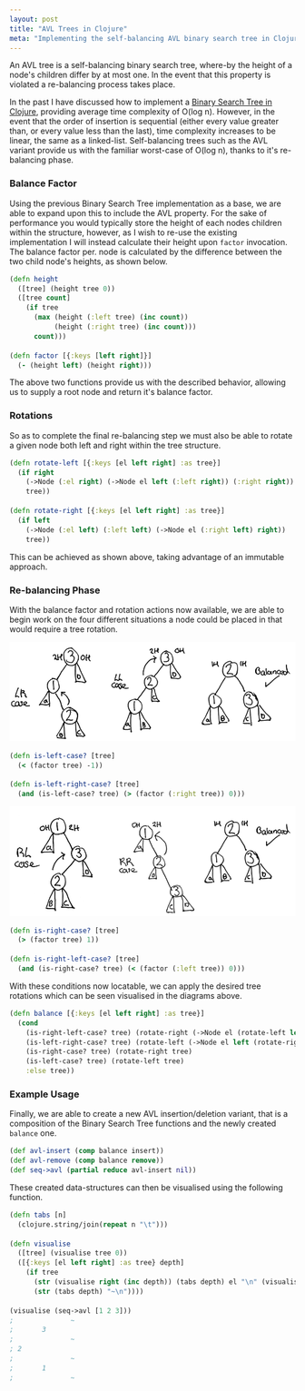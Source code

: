```yaml
---
layout: post
title: "AVL Trees in Clojure"
meta: "Implementing the self-balancing AVL binary search tree in Clojure"
---
```


An AVL tree is a self-balancing binary search tree, where-by the height of a node's children differ by at most one.
In the event that this property is violated a re-balancing process takes place.
<!--more-->
In the past I have discussed how to implement a [Binary Search Tree in Clojure](/posts/binary-search-trees-in-clojure/), providing average time complexity of O(log n).
However, in the event that the order of insertion is sequential (either every value greater than, or every value less than the last), time complexity increases to be linear, the same as a linked-list.
Self-balancing trees such as the AVL variant provide us with the familiar worst-case of O(log n), thanks to it's re-balancing phase.

### Balance Factor

Using the previous Binary Search Tree implementation as a base, we are able to expand upon this to include the AVL property.
For the sake of performance you would typically store the height of each nodes children within the structure, however, as I wish to re-use the existing implementation I will instead calculate their height upon `factor` invocation.
The balance factor per. node is calculated by the difference between the two child node's heights, as shown below.

```clojure
(defn height
  ([tree] (height tree 0))
  ([tree count]
    (if tree
      (max (height (:left tree) (inc count))
           (height (:right tree) (inc count)))
      count)))

(defn factor [{:keys [left right]}]
  (- (height left) (height right)))
```

The above two functions provide us with the described behavior, allowing us to supply a root node and return it's balance factor.

### Rotations

So as to complete the final re-balancing step we must also be able to rotate a given node both left and right within the tree structure.

```clojure
(defn rotate-left [{:keys [el left right] :as tree}]
  (if right
    (->Node (:el right) (->Node el left (:left right)) (:right right))
    tree))

(defn rotate-right [{:keys [el left right] :as tree}]
  (if left
    (->Node (:el left) (:left left) (->Node el (:right left) right))
    tree))
```

This can be achieved as shown above, taking advantage of an immutable approach.

### Re-balancing Phase

With the balance factor and rotation actions now available, we are able to begin work on the four different situations a node could be placed in that would require a tree rotation.

![Left Right, Left Left Cases](/uploads/avl-trees-in-clojure/lr-ll-cases.png)

```clojure
(defn is-left-case? [tree]
  (< (factor tree) -1))

(defn is-left-right-case? [tree]
  (and (is-left-case? tree) (> (factor (:right tree)) 0)))
```

![Right Left, Right Right Cases](/uploads/avl-trees-in-clojure/rl-rr-cases.png)

```clojure
(defn is-right-case? [tree]
  (> (factor tree) 1))

(defn is-right-left-case? [tree]
  (and (is-right-case? tree) (< (factor (:left tree)) 0)))
```

With these conditions now locatable, we can apply the desired tree rotations which can be seen visualised in the diagrams above.

```clojure
(defn balance [{:keys [el left right] :as tree}]
  (cond
    (is-right-left-case? tree) (rotate-right (->Node el (rotate-left left) right))
    (is-left-right-case? tree) (rotate-left (->Node el left (rotate-right right)))
    (is-right-case? tree) (rotate-right tree)
    (is-left-case? tree) (rotate-left tree)
    :else tree))
```

### Example Usage

Finally, we are able to create a new AVL insertion/deletion variant, that is a composition of the Binary Search Tree functions and the newly created `balance` one.

```clojure
(def avl-insert (comp balance insert))
(def avl-remove (comp balance remove))
(def seq->avl (partial reduce avl-insert nil))
```

These created data-structures can then be visualised using the following function.

```clojure
(defn tabs [n]
  (clojure.string/join(repeat n "\t")))

(defn visualise
  ([tree] (visualise tree 0))
  ([{:keys [el left right] :as tree} depth]
    (if tree
      (str (visualise right (inc depth)) (tabs depth) el "\n" (visualise left (inc depth)))
      (str (tabs depth) "~\n"))))

(visualise (seq->avl [1 2 3]))
;              ~
;       3
;              ~
; 2
;              ~
;       1
;              ~
```
